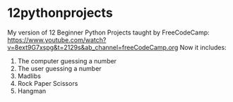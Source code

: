 # 12pythonprojects

My version of 12 Beginner Python Projects taught by FreeCodeCamp: https://www.youtube.com/watch?v=8ext9G7xspg&t=2129s&ab_channel=freeCodeCamp.org
Now it includes:
1. The computer guessing a number
2. The user guessing a number
3. Madlibs
4. Rock Paper Scissors
5. Hangman
